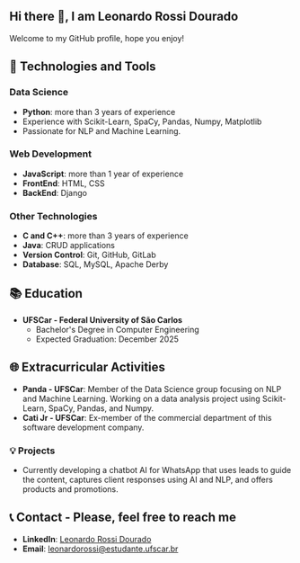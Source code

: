 ## Hi there 👋, I am Leonardo Rossi Dourado

Welcome to my GitHub profile, hope you enjoy!

## 🔧 Technologies and Tools

### Data Science
- **Python**: more than 3 years of experience
- Experience with Scikit-Learn, SpaCy, Pandas, Numpy, Matplotlib
- Passionate for NLP and Machine Learning.

### Web Development
- **JavaScript**: more than 1 year of experience
- **FrontEnd**: HTML, CSS
- **BackEnd**:  Django

### Other Technologies
- **C and C++**: more than 3 years of experience
- **Java**: CRUD applications
- **Version Control**: Git, GitHub, GitLab
- **Database**: SQL, MySQL, Apache Derby
  
## 📚 Education
- **UFSCar - Federal University of São Carlos**
  - Bachelor's Degree in Computer Engineering
  - Expected Graduation: December 2025

## 🌐 Extracurricular Activities
- **Panda - UFSCar**: Member of the Data Science group focusing on NLP and Machine Learning. Working on a data analysis project using Scikit-Learn, SpaCy, Pandas, and Numpy.
- **Cati Jr - UFSCar**: Ex-member of the commercial department of this software development company.


### 💡 Projects
- Currently developing a chatbot AI for WhatsApp that uses leads to guide the content, captures client responses using AI and NLP, and offers products and promotions.

## 📞 Contact - Please, feel free to reach me

- **LinkedIn**: [Leonardo Rossi Dourado](https://www.linkedin.com/in/leo-rossi-dourado/)
- **Email**: [leonardorossi@estudante.ufscar.br](mailto:leonardorossi@estudante.ufscar.br)
